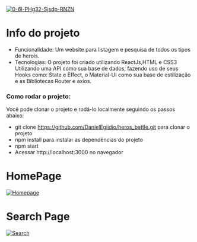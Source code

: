 <a href="https://imgbb.com/"><img src="https://i.ibb.co/SspKSjw/0-6l-PHg32-Sjsdp-RNZN.png" alt="0-6l-PHg32-Sjsdp-RNZN" border="0"></a>

# Info do projeto

- Funcionalidade: Um website para listagem e pesquisa de todos os tipos de herois.
- Tecnologias: O projeto foi criado utilizando ReactJs,HTML e CSS3 Utilizando uma API como sua base de dados, fazendo uso de seus Hooks como: State e Effect, o Material-UI como sua base de estilização e as Bibliotecas Router e axios.


### Como rodar o projeto:

Você pode clonar o projeto e rodá-lo localmente seguindo os passos abaixo:


- git clone https://github.com/DanielEgiidio/heros_battle.git para clonar o projeto
- npm install para instalar as dependências do projeto
- npm start
- Acessar http://localhost:3000 no navegador

# HomePage
<a href="https://ibb.co/vHH8Vpv"><img src="https://i.ibb.co/hyyvLb1/Homepage.png" alt="Homepage" border="0"></a>

# Search Page
<a href="https://ibb.co/W67htgs"><img src="https://i.ibb.co/pxN7yJn/Search.png" alt="Search" border="0"></a>
